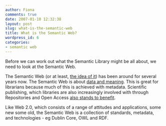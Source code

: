 ```yaml
---
author: Fiona
comments: true
date: 2007-01-10 12:32:38
layout: post
slug: what-is-the-semantic-web
title: What is the Semantic Web?
wordpress_id: 6
categories:
- semantic web
---
```


Before we can work out what the Semantic Library might be all about, we need to look at the Semantic Web.

The Semantic Web (or at least, [the idea of it](http://www.xml.com/pub/a/2000/11/01/semanticweb/index.html)) has been around for several years now. The Semantic Web is about [data and meaning](http://www.w3schools.com/semweb/default.asp). This is great for librarians because much of this is achieved with metadata. Scientific publishing, which libraries are also increasingly involved with through Repositories and Open Access [also stands to benefit](http://en.wikipedia.org/wiki/Semantic_Web).

Like Web 2.0, which consists of a range of attitudes and applications, some new some old, the Semantic Web is a collection of standards, metadata, and technologies - eg Dublin Core, OWL and RDF.
